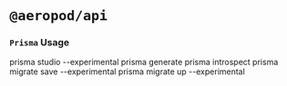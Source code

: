 # `@aeropod/api`

### `Prisma` Usage

prisma studio --experimental
prisma generate
prisma introspect
prisma migrate save --experimental
prisma migrate up --experimental
